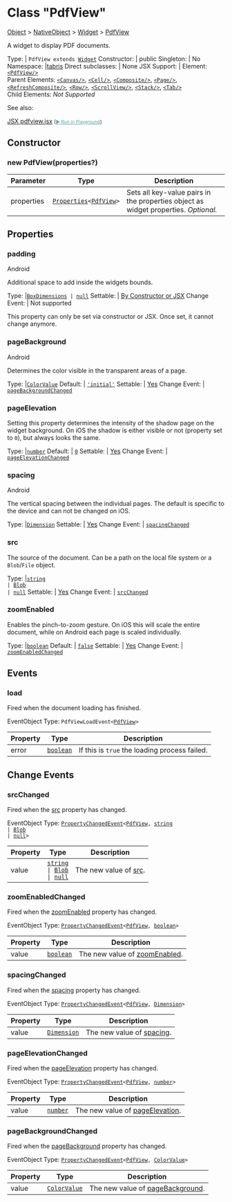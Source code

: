 ---
---
# Class "PdfView"

<a href="https://developer.mozilla.org/en-US/docs/Web/JavaScript/Reference/Global_Objects/Object" title="View &quot;Object&quot; on MDN">Object</a> > <a href="NativeObject.html" title="NativeObject Class Reference">NativeObject</a> > <a href="Widget.html" title="Widget Class Reference">Widget</a> > <a href="#" >PdfView</a>

A widget to display PDF documents.


Type: | <code style="white-space: nowrap">PdfView extends <a href="Widget.html" title="Widget Class Reference">Widget</a></code>
Constructor: | public
Singleton: | No
Namespace: |<a href="../modules.html#startup" >tabris</a>
Direct subclasses: | None
JSX Support: | Element: <code style="white-space: nowrap"><a href="#" >&lt;PdfView/&gt;</a></code><br/>Parent Elements: <code style="white-space: nowrap"><a href="Canvas.html" title="Canvas Class Reference">&lt;Canvas/&gt;</a></code>, <code style="white-space: nowrap"><a href="Cell.html" title="Cell Class Reference">&lt;Cell/&gt;</a></code>, <code style="white-space: nowrap"><a href="Composite.html" title="Composite Class Reference">&lt;Composite/&gt;</a></code>, <code style="white-space: nowrap"><a href="Page.html" title="Page Class Reference">&lt;Page/&gt;</a></code>, <code style="white-space: nowrap"><a href="RefreshComposite.html" title="RefreshComposite Class Reference">&lt;RefreshComposite/&gt;</a></code>, <code style="white-space: nowrap"><a href="Row.html" title="Row Class Reference">&lt;Row/&gt;</a></code>, <code style="white-space: nowrap"><a href="ScrollView.html" title="ScrollView Class Reference">&lt;ScrollView/&gt;</a></code>, <code style="white-space: nowrap"><a href="Stack.html" title="Stack Class Reference">&lt;Stack/&gt;</a></code>, <code style="white-space: nowrap"><a href="Tab.html" title="Tab Class Reference">&lt;Tab/&gt;</a></code><br/>Child Elements: *Not Supported*<br/>


See also:
  
[<span class='language jsx'>JSX</span> pdfview.jsx](https://github.com/eclipsesource/tabris-js/tree/v3.8.0/snippets/pdfview.jsx) <span style="font-size: 75%;">[<a href="https://playground.tabris.com/?gitref=v3.8.0&snippet=pdfview.jsx" style="color: cadetblue;">► Run in Playground</a>]</span>

## Constructor

### new PdfView(properties?)

Parameter|Type|Description
-|-|-
properties | <code style="white-space: nowrap"><a href="Widget.html#propertieswidget" title="Widget Class Type">Properties</a>&lt;<a href="#" >PdfView</a>&gt;</code> | Sets all key-value pairs in the properties object as widget properties. *Optional.*

## Properties

### padding
<p class="platforms"><span class='android-tag' title='supported on Android'>Android</span></p>

Additional space to add inside the widgets bounds.

Type: |<code style="white-space: nowrap"><a href="Widget.html#boxdimensions" title="Widget Class Type">BoxDimensions</a> &#124; <a href="https://developer.mozilla.org/en-US/docs/Web/JavaScript/Data_structures#null_type" title="View &quot;null&quot; on MDN">null</a></code>
Settable: | <a href="../widget-basics.html#widget-properties" >By Constructor or JSX</a>
Change Event: | Not supported




This property can only be set via constructor or JSX. Once set, it cannot change anymore.



### pageBackground
<p class="platforms"><span class='android-tag' title='supported on Android'>Android</span></p>

Determines the color visible in the transparent areas of a page.

Type: |<code style="white-space: nowrap"><a href="Color.html#colorvalue" title="Color Class Type">ColorValue</a></code>
Default: | <code style="white-space: nowrap"><a href="https://developer.mozilla.org/en-US/docs/Web/JavaScript/Data_structures#string_type" title="View &quot;string&quot; on MDN">'initial'</a></code>
Settable: | <a href="../widget-basics.html#widget-properties" >Yes</a>
Change Event: | [`pageBackgroundChanged`](#pagebackgroundchanged)




### pageElevation


Setting this property determines the intensity of the shadow page on the widget background. On iOS the shadow is either visible or not (property set to `0`), but always looks the same.

Type: |<code style="white-space: nowrap"><a href="https://developer.mozilla.org/en-US/docs/Web/JavaScript/Data_structures#number_type" title="View &quot;number&quot; on MDN">number</a></code>
Default: | <code style="white-space: nowrap"><a href="https://developer.mozilla.org/en-US/docs/Web/JavaScript/Data_structures#number_type" title="View &quot;number&quot; on MDN">0</a></code>
Settable: | <a href="../widget-basics.html#widget-properties" >Yes</a>
Change Event: | [`pageElevationChanged`](#pageelevationchanged)




### spacing
<p class="platforms"><span class='android-tag' title='supported on Android'>Android</span></p>

The vertical spacing between the individual pages. The default is specific to the device and can not be changed on iOS.

Type: |<code style="white-space: nowrap"><a href="Widget.html#dimension" title="Widget Class Type">Dimension</a></code>
Settable: | <a href="../widget-basics.html#widget-properties" >Yes</a>
Change Event: | [`spacingChanged`](#spacingchanged)




### src


The source of the document. Can be a path on the local file system or a `Blob`/`File` object.

Type: |<code style="white-space: nowrap"><a href="https://developer.mozilla.org/en-US/docs/Web/JavaScript/Data_structures#string_type" title="View &quot;string&quot; on MDN">string</a><br/>&#124; <a href="Blob.html" title="Blob Class Reference">Blob</a><br/>&#124; <a href="https://developer.mozilla.org/en-US/docs/Web/JavaScript/Data_structures#null_type" title="View &quot;null&quot; on MDN">null</a></code>
Settable: | <a href="../widget-basics.html#widget-properties" >Yes</a>
Change Event: | [`srcChanged`](#srcchanged)




### zoomEnabled


Enables the pinch-to-zoom gesture. On iOS this will scale the entire document, while on Android each page is scaled individually.

Type: |<code style="white-space: nowrap"><a href="https://developer.mozilla.org/en-US/docs/Web/JavaScript/Data_structures#boolean_type" title="View &quot;boolean&quot; on MDN">boolean</a></code>
Default: | <code style="white-space: nowrap"><a href="https://developer.mozilla.org/en-US/docs/Web/JavaScript/Data_structures#boolean_type" title="View &quot;boolean&quot; on MDN">false</a></code>
Settable: | <a href="../widget-basics.html#widget-properties" >Yes</a>
Change Event: | [`zoomEnabledChanged`](#zoomenabledchanged)





## Events

### load

Fired when the document loading has finished.

EventObject Type: <code style="white-space: nowrap">PdfViewLoadEvent&lt;<a href="#" >PdfView</a>&gt;</code>

Property|Type|Description
-|-|-
error | <code style="white-space: nowrap"><a href="https://developer.mozilla.org/en-US/docs/Web/JavaScript/Data_structures#boolean_type" title="View &quot;boolean&quot; on MDN">boolean</a></code> | If this is `true` the loading process failed.

## Change Events

### srcChanged

Fired when the [src](#src) property has changed.

EventObject Type: <code style="white-space: nowrap"><a href="ChangeListeners.html#propertychangedeventtargettype-valuetype" title="ChangeListeners Class Type">PropertyChangedEvent</a>&lt;<a href="#" >PdfView</a>, <a href="https://developer.mozilla.org/en-US/docs/Web/JavaScript/Data_structures#string_type" title="View &quot;string&quot; on MDN">string</a><br/>&#124; <a href="Blob.html" title="Blob Class Reference">Blob</a><br/>&#124; <a href="https://developer.mozilla.org/en-US/docs/Web/JavaScript/Data_structures#null_type" title="View &quot;null&quot; on MDN">null</a>&gt;</code>

Property|Type|Description
-|-|-
value | <code style="white-space: nowrap"><a href="https://developer.mozilla.org/en-US/docs/Web/JavaScript/Data_structures#string_type" title="View &quot;string&quot; on MDN">string</a><br/>&#124; <a href="Blob.html" title="Blob Class Reference">Blob</a><br/>&#124; <a href="https://developer.mozilla.org/en-US/docs/Web/JavaScript/Data_structures#null_type" title="View &quot;null&quot; on MDN">null</a></code> | The new value of [src](#src).

### zoomEnabledChanged

Fired when the [zoomEnabled](#zoomenabled) property has changed.

EventObject Type: <code style="white-space: nowrap"><a href="ChangeListeners.html#propertychangedeventtargettype-valuetype" title="ChangeListeners Class Type">PropertyChangedEvent</a>&lt;<a href="#" >PdfView</a>, <a href="https://developer.mozilla.org/en-US/docs/Web/JavaScript/Data_structures#boolean_type" title="View &quot;boolean&quot; on MDN">boolean</a>&gt;</code>

Property|Type|Description
-|-|-
value | <code style="white-space: nowrap"><a href="https://developer.mozilla.org/en-US/docs/Web/JavaScript/Data_structures#boolean_type" title="View &quot;boolean&quot; on MDN">boolean</a></code> | The new value of [zoomEnabled](#zoomenabled).

### spacingChanged

Fired when the [spacing](#spacing) property has changed.

EventObject Type: <code style="white-space: nowrap"><a href="ChangeListeners.html#propertychangedeventtargettype-valuetype" title="ChangeListeners Class Type">PropertyChangedEvent</a>&lt;<a href="#" >PdfView</a>, <a href="Widget.html#dimension" title="Widget Class Type">Dimension</a>&gt;</code>

Property|Type|Description
-|-|-
value | <code style="white-space: nowrap"><a href="Widget.html#dimension" title="Widget Class Type">Dimension</a></code> | The new value of [spacing](#spacing).

### pageElevationChanged

Fired when the [pageElevation](#pageelevation) property has changed.

EventObject Type: <code style="white-space: nowrap"><a href="ChangeListeners.html#propertychangedeventtargettype-valuetype" title="ChangeListeners Class Type">PropertyChangedEvent</a>&lt;<a href="#" >PdfView</a>, <a href="https://developer.mozilla.org/en-US/docs/Web/JavaScript/Data_structures#number_type" title="View &quot;number&quot; on MDN">number</a>&gt;</code>

Property|Type|Description
-|-|-
value | <code style="white-space: nowrap"><a href="https://developer.mozilla.org/en-US/docs/Web/JavaScript/Data_structures#number_type" title="View &quot;number&quot; on MDN">number</a></code> | The new value of [pageElevation](#pageelevation).

### pageBackgroundChanged

Fired when the [pageBackground](#pagebackground) property has changed.

EventObject Type: <code style="white-space: nowrap"><a href="ChangeListeners.html#propertychangedeventtargettype-valuetype" title="ChangeListeners Class Type">PropertyChangedEvent</a>&lt;<a href="#" >PdfView</a>, <a href="Color.html#colorvalue" title="Color Class Type">ColorValue</a>&gt;</code>

Property|Type|Description
-|-|-
value | <code style="white-space: nowrap"><a href="Color.html#colorvalue" title="Color Class Type">ColorValue</a></code> | The new value of [pageBackground](#pagebackground).


